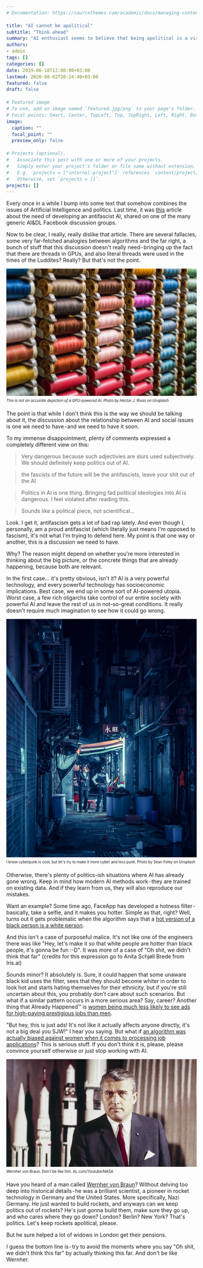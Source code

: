 ```yaml
---
# Documentation: https://sourcethemes.com/academic/docs/managing-content/

title: "AI cannot be apolitical"
subtitle: "Think ahead"
summary: "AI enthusiast seems to believe that being apolitical is a virtue for the sake of Science. Spoiler: it's not."
authors: 
- admin
tags: []
categories: []
date: 2019-06-18T12:00:00+03:00
lastmod: 2020-08-02T20:24:40+03:00
featured: false
draft: false

# Featured image
# To use, add an image named `featured.jpg/png` to your page's folder.
# Focal points: Smart, Center, TopLeft, Top, TopRight, Left, Right, BottomLeft, Bottom, BottomRight.
image:
  caption: ""
  focal_point: ""
  preview_only: false

# Projects (optional).
#   Associate this post with one or more of your projects.
#   Simply enter your project's folder or file name without extension.
#   E.g. `projects = ["internal-project"]` references `content/project/deep-learning/index.md`.
#   Otherwise, set `projects = []`.
projects: []
---
```


Every once in a while I bump into some text that somehow combines the issues of Artificial Intelligence and politics. Last time, it was [this](http://danmcquillan.io/ai_and_antifascism.html) article about the need of developing an antifascist AI, shared on one of the many generic AI&DL Facebook discussion groups.

Now to be clear, I really, really dislike that article. There are several fallacies, some very far-fetched analogies between algorithms and the far right, a bunch of stuff that this discussion doesn't really need - bringing up the fact that there are threads in GPUs, and also literal threads were used in the times of the Luddites? Really? But that's not the point.

![Sewing thread rolls](threads.jpeg "nVidia Thread 2137 Ti") 
<sub><sup>*This is not an accurate depiction of a GPU-powered AI. Photo by Héctor J. Rivas on Unsplash*</sup></sub>

The point is that while I don't think this is the way we should be talking about it, the discussion about the relationship between AI and social issues is one we need to have - and we need to have it soon.

To my immense disappointment, plenty of comments expressed a completely different view on this:

> Very dangerous because such adjectivies are slurs used subjectively. We should definitely keep politics out of AI.

> the fascists of the future will be the antifascists, leave your shit out of the AI

> Politics in AI is one thing. Bringing fad political ideologies into AI is dangerous. I feel violated after reading this.

> Sounds like a political piece, not scientifical…

Look. I get it, antifascism gets a lot of bad rap lately. And even though I, personally, am a proud antifascist (which literally just means I'm opposed to fascism), it's not what I'm trying to defend here. My point is that one way or another, this is a discussion we need to have.

Why? The reason might depend on whether you're more interested in thinking about the big picture, or the concrete things that are already happening, because both are relevant.

In the first case… it's pretty obvious, isn't it? AI is a very powerful technology, and every powerful technology has socioeconomic implications. Best case, we end up in some sort of AI-powered utopia. Worst case, a few rich oligarchs take control of our entire society with powerful AI and leave the rest of us in not-so-great conditions. It really doesn't require much imagination to see how it could go wrong.

![A city at night in a cyberpunk aesthetic](cyberpunk.jpeg "Is it 2077 yet?")
<sub><sup>I know cyberpunk is cool, but let's try to make it more cyber and less punk. Photo by Sean Foley on Unsplash</sup></sub>

Otherwise, there's plenty of politics-ish situations where AI has already gone wrong. Keep in mind how modern AI methods work - they are trained on existing data. And if they learn from us, they will also reproduce our mistakes.

Want an example? Some time ago, FaceApp has developed a hotness filter - basically, take a selfie, and it makes you hotter. Simple as that, right? Well, turns out it gets problematic when the algorithm says that a [hot version of a black person is a white person](https://techcrunch.com/2017/04/25/faceapp-apologises-for-building-a-racist-ai/).

And this isn't a case of purposeful malice. It's not like one of the engineers there was like "Hey, let's make it so that white people are hotter than black people, it's gonna be fun :-D". It was more of a case of "Oh shit, we didn't think that far" (credits for this expression go to Anita Schjøll Brede from Iris.ai)

Sounds minor? It absolutely is. Sure, it could happen that some unaware black kid uses the filter, sees that they should become whiter in order to look hot and starts hating themselves for their ethnicity, but if you're still uncertain about this, you probably don't care about such scenarios. But what if a similar pattern occurs in a more serious area? Say, career? Another thing that Already Happened™ is [women being much less likely to see ads for high-paying prestigious jobs than men](https://www.washingtonpost.com/news/the-intersect/wp/2015/07/06/googles-algorithm-shows-prestigious-job-ads-to-men-but-not-to-women-heres-why-that-should-worry-you/).

"But hey, this is just ads! It's not like it actually affects anyone directly, it's not a big deal you SJW!" I hear you saying. But what if [an algorithm was actually biased against women when it comes to processing job applications](https://www.reuters.com/article/us-amazon-com-jobs-automation-insight/amazon-scraps-secret-ai-recruiting-tool-that-showed-bias-against-women-idUSKCN1MK08G)? This is serious stuff. If you don't think it is, please, please convince yourself otherwise or just stop working with AI.

![German scientist Wernher von Braun with rockets in the background](wernher.jpg "Nazi-schmazi says Wernher von Braun")
<sub><sup>Wernher von Braun. Don't be like him. AL.com/Youtube/NASA</sup></sub>

Have you heard of a man called [Wernher von Braun](https://www.youtube.com/watch?v=QEJ9HrZq7Ro)? Without delving too deep into historical details - he was a brilliant scientist, a pioneer in rocket technology in Germany and the United States. More specifically, Nazi Germany. He just wanted to build rockets, and anyways can we keep politics out of rockets? He's just gonna build them, make sure they go up, and who cares where they go down? London? Berlin? New York? That's politics. Let's keep rockets apolitical, please.

But he sure helped a lot of widows in London get their pensions.

I guess the bottom line is - try to avoid the moments where you say "Oh shit, we didn't think this far" by actually thinking this far. And don't be like Wernher.
